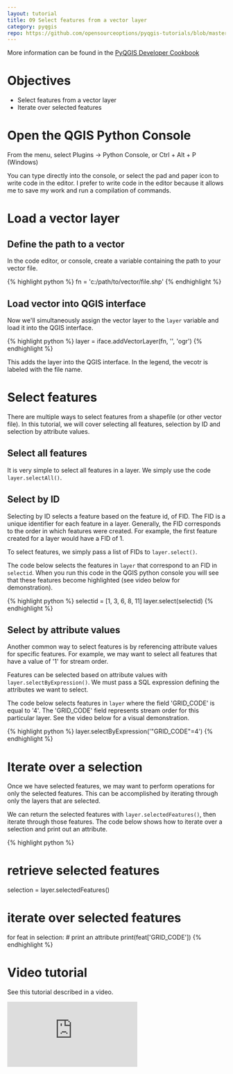 ```yaml
---
layout: tutorial
title: 09 Select features from a vector layer
category: pyqgis
repo: https://github.com/opensourceoptions/pyqgis-tutorials/blob/master/06_load-layers.py
---
```

More information can be found in the [PyQGIS Developer Cookbook](https://docs.qgis.org/testing/en/docs/pyqgis_developer_cookbook/)

# Objectives
- Select features from a vector layer
- Iterate over selected features

# Open the QGIS Python Console
From the menu, select Plugins -> Python Console, or Ctrl + Alt + P (Windows)

You can type directly into the console, or select the pad and paper icon to
write code in the editor. I prefer to write code in the editor because
it allows me to save my work and run a compilation of commands.

# Load a vector layer

## Define the path to a vector
In the code editor, or console, create a variable containing the path to your
vector file.

{% highlight python %}
fn = 'c:/path/to/vector/file.shp'
{% endhighlight %}

## Load vector into QGIS interface
Now we'll simultaneously assign the vector layer to the `layer` variable and
load it into the QGIS interface.

{% highlight python %}
layer = iface.addVectorLayer(fn, '', 'ogr')
{% endhighlight %}

This adds the layer into the QGIS interface. In the legend, the vecotr is
labeled with the file name.

# Select features
There are multiple ways to select features from a shapefile (or other vector file).
In this tutorial, we will cover selecting all features, selection by ID and
selection by attribute values.

## Select all features
It is very simple to select all features in a layer. We simply use the code
`layer.selectAll()`.

## Select by ID
Selecting by ID selects a feature based on the feature id, of FID. The FID is a
unique identifier for each feature in a layer. Generally, the FID corresponds to
the order in which features were created. For example, the first feature created
for a layer would have a FID of 1.

To select features, we simply pass a list of FIDs to `layer.select()`.

The code below selects the features in `layer` that correspond to an FID in
`selectid`. When you run this code in the QGIS python console you will see that
these features become highlighted (see video below for demonstration).

{% highlight python %}
selectid = [1, 3, 6, 8, 11]
layer.select(selectid)
{% endhighlight %}

## Select by attribute values
Another common way to select features is by referencing attribute values for
specific features. For example, we may want to select all features that have
a value of '1' for stream order.

Features can be selected based on attribute values with `layer.selectByExpression()`.
We must pass a SQL expression defining the attributes we want to select.

The code below selects features in `layer` where the field 'GRID_CODE' is equal
to '4'. The 'GRID_CODE' field represents stream order for this particular
layer. See the video below for a visual demonstration.

{% highlight python %}
layer.selectByExpression('"GRID_CODE"=4')
{% endhighlight %}

# Iterate over a selection
Once we have selected features, we may want to perform operations for only
the selected features. This can be accomplished by iterating through only the
layers that are selected.

We can return the selected features with `layer.selectedFeatures()`, then iterate
through those features. The code below shows how to iterate over a selection
and print out an attribute.

{% highlight python %}
# retrieve selected features
selection = layer.selectedFeatures()
# iterate over selected features
for feat in selection:
    # print an attribute
    print(feat['GRID_CODE'])
{% endhighlight %}

# Video tutorial
See this tutorial described in a video.

<div class="intrinsic-container intrinsic-container-ws"><iframe src="https://www.youtube.com/embed/WRxvLYculf0" frameborder="0" allowfullscreen></iframe></div>
